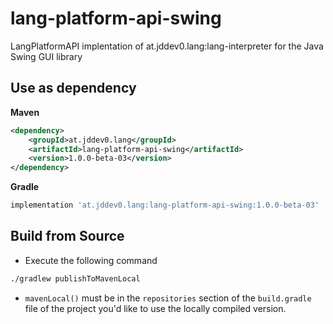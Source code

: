 # lang-platform-api-swing
LangPlatformAPI implentation of at.jddev0.lang:lang-interpreter for the Java Swing GUI library

## Use as dependency

**Maven**
```xml
<dependency>
    <groupId>at.jddev0.lang</groupId>
    <artifactId>lang-platform-api-swing</artifactId>
    <version>1.0.0-beta-03</version>
</dependency>
```
**Gradle**
```groovy
implementation 'at.jddev0.lang:lang-platform-api-swing:1.0.0-beta-03'
```

## Build from Source

- Execute the following command
```bash
./gradlew publishToMavenLocal
```
- `mavenLocal()` must be in the `repositories` section of the `build.gradle` file of the project you'd like to use the locally compiled version.
